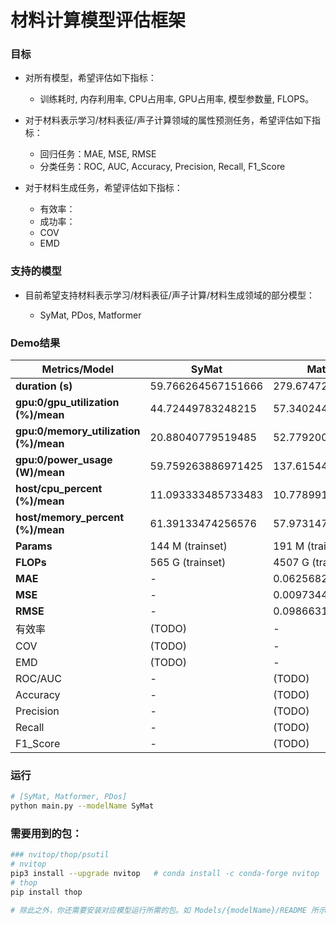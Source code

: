 # 材料计算模型评估框架

### 目标

- 对所有模型，希望评估如下指标：
  - 训练耗时, 内存利用率, CPU占用率, GPU占用率, 模型参数量, FLOPS。

- 对于材料表示学习/材料表征/声子计算领域的属性预测任务，希望评估如下指标：
  - 回归任务：MAE, MSE, RMSE
  - 分类任务：ROC, AUC, Accuracy, Precision, Recall, F1_Score

- 对于材料生成任务，希望评估如下指标：
  - 有效率：
  - 成功率：
  - COV
  - EMD

 

### 支持的模型

- 目前希望支持材料表示学习/材料表征/声子计算/材料生成领域的部分模型：

  - SyMat, PDos, Matformer

  

### Demo结果

| Metrics/Model                         | **SyMat**                | Matformer | PDos(TODO) | Other |
| ------------------------------------- |--------------------------| ---- | ---- | ----- |
| **duration (s)**                      | 59.766264567151666       | 279.6747203390005 |      |       |
| **gpu:0/gpu_utilization (%)/mean**    | 44.72449783248215        | 57.34024483103515 |      |       |
| **gpu:0/memory_utilization (%)/mean** | 20.88040779519485        | 52.77920022097266 |      |       |
| **gpu:0/power_usage (W)/mean**        | 59.759263886971425       | 137.61544282401448 |      |       |
| **host/cpu_percent (%)/mean**         | 11.093333485733483       | 10.778991993015806 |      |       |
| **host/memory_percent (%)/mean**      | 61.39133474256576        | 57.97314795422511 |      |       |
| **Params** | 144 M (trainset) | 191 M (trainset) | | |
| **FLOPs** | 565 G (trainset) | 4507 G (trainset) | | |
| **MAE** | - | 0.0625682767954642 | | |
| **MSE** | - | 0.00973441919158266 | | |
| **RMSE** | - | 0.09866316025539959 | | |
| 有效率 | (TODO) | - | | |
| COV | (TODO) | - | | |
| EMD | (TODO) | - | | |
| ROC/AUC | - | (TODO) | | |
| Accuracy | - | (TODO) | | |
| Precision | - | (TODO) | | |
| Recall | - | (TODO) | | |
| F1_Score | - | (TODO) | | |



### 运行

~~~bash
# [SyMat, Matformer, PDos]
python main.py --modelName SyMat
~~~



### 需要用到的包：

~~~bash
### nvitop/thop/psutil
# nvitop
pip3 install --upgrade nvitop   # conda install -c conda-forge nvitop
# thop
pip install thop

# 除此之外，你还需要安装对应模型运行所需的包。如 Models/{modelName}/README 所示。
~~~
